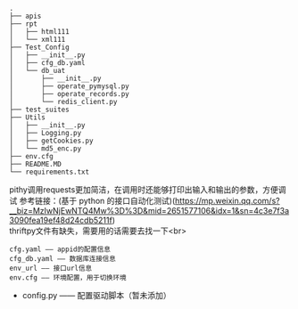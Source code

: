     .
    ├── apis
    ├── rpt
    │   ├── html111
    │   └── xml111
    ├── Test_Config
    │   ├── __init__.py
    │   ├── cfg_db.yaml
    │   └── db_uat
    │       ├── __init__.py
    │       ├── operate_pymysql.py
    │       ├── operate_records.py
    │       └── redis_client.py
    ├── test_suites
    ├── Utils
    │   ├── __init__.py
    │   ├── Logging.py
    │   ├── getCookies.py
    │   └── md5_enc.py
    ├── env.cfg
    ├── README.MD
    └── requirements.txt


pithy调用requests更加简洁，在调用时还能够打印出输入和输出的参数，方便调试
    参考链接：(基于 python 的接口自动化测试)(https://mp.weixin.qq.com/s?__biz=MzIwNjEwNTQ4Mw%3D%3D&mid=2651577106&idx=1&sn=4c3e7f3a3090fea19ef48d24cdb5211f)<br>
thriftpy文件有缺失，需要用的话需要去找一下\<br>


    cfg.yaml —— appid的配置信息
    cfg_db.yaml —— 数据库连接信息
    env_url —— 接口url信息
    env.cfg —— 环境配置，用于切换环境
* config.py —— 配置驱动脚本（暂未添加）





